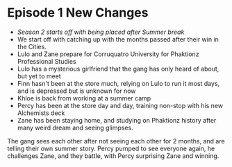 
# Episode 1 New Changes

- _Season 2 starts off with being placed after Summer break_
- We start off with catching up with the months passed after their win in the Cities. 
- Lulo and Zane prepare for Corruquatro University for Phaktionz Professional Studies
- Lulo has a mysterious girlfriend that the gang has only heard of about, but yet to meet
- Finn hasn't been at the store much, relying on Lulo to run it most days, and is depressed but is unknown for now 
- Khloe is back from working at a summer camp
- Percy has been at the store day and day, training non-stop with his new Alchemists deck 
- Zane has been staying home, and studying on Phaktionz history after many weird dream and seeing glimpses.   

The gang sees each other after not seeing each other for 2 months, and are telling their own summer story. Percy pumped to see everyone again, he challenges Zane, and they battle, with Percy surprising Zane and winning. 


